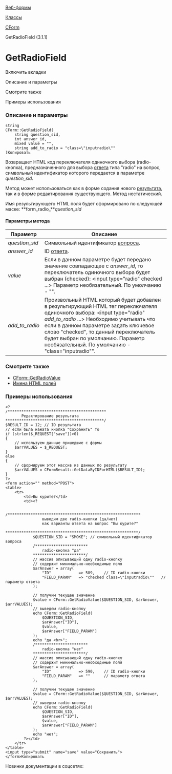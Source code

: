[Веб-формы](/api_help/form/index.php)

[Классы](/api_help/form/classes/index.php)

[CForm](/api_help/form/classes/cform/index.php)

GetRadioField (3.1.1)

GetRadioField
=============

Включить вкладки

Описание и параметры

Смотрите также

Примеры использования

### Описание и параметры

```
string
CForm::GetRadioField(
	string question_sid,
	int answer_id,
	mixed value = "",
	string add_to_radio = "class=\"inputradio\""
)Копировать
```

Возвращает HTML код переключателя одиночного выбора (radio-кнопка), предназначенного для выбора [ответа](/api_help/form/terms.php#answer) типа "radio" на вопрос, символьный идентификатор которого передается в параметре *question\_sid*.

Метод может использоваться как в форме содания нового [результата](/api_help/form/terms.php#result), так и в форме редактирования существующего. Метод нестатический.

Имя результирующего HTML поля будет сформировано по следующей маске: **form\_radio\_***question\_sid*

#### Параметры метода

| Параметр | Описание |
| --- | --- |
| *question\_sid* | Символьный идентификатор [вопроса](/api_help/form/terms.php#question). |
| *answer\_id* | ID [ответа](/api_help/form/terms.php#answer). |
| *value* | Если в данном параметре будет передано значение совпадающее с *answer\_id*, то переключатель одиночного выбора будет выбран (checked):  <input type="radio" checked ...>  Параметр необязательный. По умолчанию - "". |
| *add\_to\_radio* | Произвольный HTML который будет добавлен в результирующий HTML тег переключателя одиночного выбора:  <input type="radio" *add\_to\_radio* ...>  Необходимо учитывать что если в данном параметре задать ключевое слово "checked", то данный переключатель будет выбран по умолчанию.  Параметр необязательный. По умолчанию - "class=\"inputradio\"". |

### Смотрите также

* [CForm::GetRadioValue](/api_help/form/classes/cform/getradiovalue.php)
* [Имена HTML полей](/api_help/form/htmlnames.php)

### Примеры использования

```
<?
/*******************************************
       Редактирование результата
*******************************************/
$RESULT_ID = 12; // ID результата
// если была нажата кнопка "Сохранить" то
if (strlen($_REQUEST["save"])>0)
{
	// используем данные пришедшие с формы
	$arrVALUES = $_REQUEST; 
}
else
{
	// сформируем этот массив из данных по результату
	$arrVALUES = CFormResult::GetDataByIDForHTML($RESULT_ID); 
}
?>
<form action="" method="POST">
<table>
	<tr>
		<td>Вы курите?</td>
		<td><?
            
			/**********************************************************
				выводим две radio-кнопки (да/нет) 
				как варианты ответа на вопрос "Вы курите?"
			**********************************************************/
			$QUESTION_SID = "SMOKE"; // символьный идентификатор вопроса
			/***********************
				radio-кнопка "да"
			***********************/
			// массив описывающий одну radio-кнопку
			// содержит минимально-необходимые поля
			$arAnswer = array(
				"ID"            => 589,    // ID radio-кнопки
				"FIELD_PARAM"   => "checked class=\"inputradio\""   // параметр ответа
			);
            
			// получим текущее значение
			$value = CForm::GetRadioValue($QUESTION_SID, $arAnswer, $arrVALUES);
			// выведем radio-кнопку
			echo CForm::GetRadioField(
				$QUESTION_SID,
				$arAnswer["ID"],
				$value,
				$arAnswer["FIELD_PARAM"]
			);            
			echo "да <br>";
			/***********************
				radio-кнопка "нет"
			***********************/
			// массив описывающий одну radio-кнопку
			// содержит минимально-необходимые поля
			$arAnswer = array(
				"ID"            => 590,    // ID radio-кнопки
				"FIELD_PARAM"   => ""      // параметр ответа
			);
            
			// получим текущее значение
			$value = CForm::GetRadioValue($QUESTION_SID, $arAnswer, $arrVALUES);
			// выведем radio-кнопку
			echo CForm::GetRadioField(
				$QUESTION_SID,
				$arAnswer["ID"],
				$value,
				$arAnswer["FIELD_PARAM"]
			);            
			echo "нет";
		?></td>
	</tr>
</table>
<input type="submit" name="save" value="Сохранить">
</form>Копировать
```

Новинки документации в соцсетях: